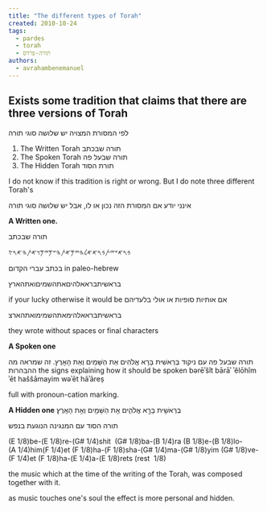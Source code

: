 ```yaml
---
title: "The different types of Torah"
created: 2010-10-24
tags: 
  - pardes
  - torah
  - תורה-פרדס
authors: 
  - avrahambenemanuel
---
```


## Exists some tradition that claims that there are three versions of Torah

לפי המסורת המצויה יש שלושה סוגי תורה

1. The Written Torah תורה שבכתב
2. The Spoken Torah תורה שבעל פה
3. The Hidden Torah תורת הסוד

I do not know if this tradition is right or wrong. But I do note three different Torah's

אינני יודע אם המסורת הזה נכון או לו, אבל יש שלושה סוגי תורה

**A Written one.**

תורה שבכתב

𐤁𐤓𐤀𐤔𐤉𐤕𐤁𐤓𐤀𐤀𐤋𐤄𐤉𐤌𐤀𐤕𐤄𐤔𐤌𐤉𐤌𐤅𐤀𐤕𐤄𐤀𐤓𐤑

בכתב עברי הקדום in paleo-hebrew

בראשיתבראאלהיםאתהשמיםואתהארץ

if your lucky otherwise it would be אם אותיות סופיות או אולי בלעדיהם

בראשיתבראאלהימאתהשמימואתהארצ

they wrote without spaces or final characters

**A Spoken one**

תורה שבעל פה עם ניקוד
בְּרֵאשִׁית בָּרָא אֱלֹהִים אֵת הַשָּׁמַיִם וְאֵת הָאָרֶץ.
זה שמראה מה ההבהרות the signs explaining how it should be spoken
bǝrēʾšît bārāʾ ʾĕlōhîm ʾēt haššāmayim wǝʾēt hāʾāreṣ


full with pronoun-cation marking.

**A Hidden one**
בְּרֵאשִׁ֖ית בָּרָ֣א אֱלֹהִ֑ים אֵ֥ת הַשָּׁמַ֖יִם וְאֵ֥ת הָאָֽרֶץ׃

תורה הסוד עם המנגינה הנוגעת בנפש

(E 1/8)be-(E 1/8)re-(G# 1/4)shit  (G# 1/8)ba-(B 1/4)ra (B 1/8)e-(B 1/8)lo-(A 1/4)him(F 1/4)et (F 1/8)ha-(F 1/8)sha-(G# 1/4)ma-(G# 1/8)yim (G# 1/8)ve-(F 1/4)et (F 1/8)ha-(E 1/4)a-(E 1/8)rets (rest  1/8)

the music which at the time of the writing of the Torah, was composed together with it.

as music touches one's soul the effect is more personal and hidden.
